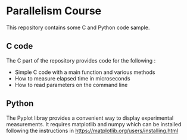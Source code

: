 # Parallelism Course
This repository contains some C and Python code sample.

## C code
The C part of the repository provides code for the following :
  * Simple C code with a main function and various methods
  * How to measure elapsed time in microseconds
  * How to read parameters on the command line

## Python
The Pyplot libray provides a convenient way to display experimental measurements.
It requires matplotlib and numpy which can be installed following the instructions
in <https://matplotlib.org/users/installing.html>
